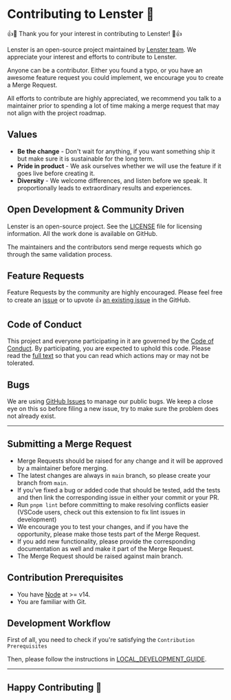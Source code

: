 # Contributing to Lenster 🌸

👍🎉 Thank you for your interest in contributing to Lenster! 🎉👍

Lenster is an open-source project maintained by [Lenster team](https://github.com/lensterxyz). We appreciate your interest and efforts to contribute to Lenster.

Anyone can be a contributor. Either you found a typo, or you have an awesome feature request you could implement, we encourage you to create a Merge Request.

All efforts to contribute are highly appreciated, we recommend you talk to a maintainer prior to spending a lot of time making a merge request that may not align with the project roadmap.

## Values

- **Be the change** - Don't wait for anything, if you want something ship it but make sure it is sustainable for the long term.
- **Pride in product** - We ask ourselves whether we will use the feature if it goes live before creating it.
- **Diversity** - We welcome differences, and listen before we speak. It proportionally leads to extraordinary results and experiences.

## Open Development & Community Driven

Lenster is an open-source project. See the [LICENSE](https://github.com/lensterxyz/lenster/blob/main/LICENSE) file for licensing information. All the work done is available on GitHub.

The maintainers and the contributors send merge requests which go through the same validation process.

## Feature Requests

Feature Requests by the community are highly encouraged. Please feel free to create an [issue](https://github.com/lensterxyz/lenster/issues/new) or to upvote 👍 [an existing issue](https://github.com/lensterxyz/lenster/issues) in the GitHub.

## Code of Conduct

This project and everyone participating in it are governed by the [Code of Conduct](https://github.com/lensterxyz/lenster/blob/main/CODE_OF_CONDUCT.md). By participating, you are expected to uphold this code. Please read the [full text](https://github.com/lensterxyz/lenster/blob/main/CODE_OF_CONDUCT.md) so that you can read which actions may or may not be tolerated.

## Bugs

We are using [GitHub Issues](https://github.com/lensterxyz/lenster/issues) to manage our public bugs. We keep a close eye on this so before filing a new issue, try to make sure the problem does not already exist.

---

## Submitting a Merge Request

- Merge Requests should be raised for any change and it will be approved by a maintainer before merging.
- The latest changes are always in `main` branch, so please create your branch from `main`.
- If you’ve fixed a bug or added code that should be tested, add the tests and then link the corresponding issue in either your commit or your PR.
- Run `pnpm lint` before committing to make resolving conflicts easier (VSCode users, check out this extension to fix lint issues in development)
- We encourage you to test your changes, and if you have the opportunity, please make those tests part of the Merge Request.
- If you add new functionality, please provide the corresponding documentation as well and make it part of the Merge Request.
- The Merge Request should be raised against main branch.

## Contribution Prerequisites

- You have [Node](https://nodejs.org/en/) at >= v14.
- You are familiar with Git.

## Development Workflow

First of all, you need to check if you're satisfying the `Contribution Prerequisites`

Then, please follow the instructions in [LOCAL_DEVELOPMENT_GUIDE](docs/development.md).

---

## Happy Contributing 🥳
